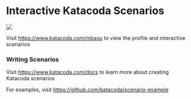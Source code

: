 # Interactive Katacoda Scenarios

[![](http://shields.katacoda.com/katacoda/mbasu/count.svg)](https://www.katacoda.com/mbasu "Get your profile on Katacoda.com")

Visit https://www.katacoda.com/mbasu to view the profile and interactive scenarios

### Writing Scenarios
Visit https://www.katacoda.com/docs to learn more about creating Katacoda scenarios

For examples, visit https://github.com/katacoda/scenario-example
